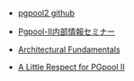 - [pgpool2 github](https://github.com/pgpool/pgpool2)

- [Pgpool-II内部情報セミナー](http://www.pgpool.net/pgpool-web/contrib_docs/pgpool-II-internal-1.pdf)
- [Architectural Fundamentals](http://www.pgpool.net/docs/latest/en/html/tutorial-arch.html)
- [A Little Respect for PGpool II](https://www.enterprisedb.com/ko/blog/little-respect-pgpool-ii)